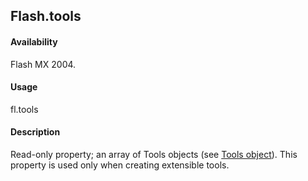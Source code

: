 ## Flash.tools

#### Availability

Flash MX 2004.

#### Usage

fl.tools

#### Description

Read-only property; an array of Tools objects (see [Tools object](../Tools_object/Tools_summary.md)). This property is used only when creating extensible tools.
